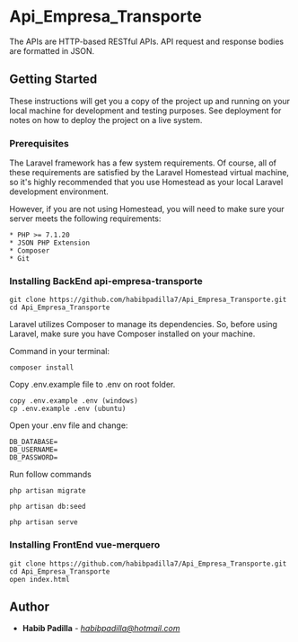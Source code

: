 # Api_Empresa_Transporte 



The APIs are HTTP-based RESTful APIs. API request and response bodies are formatted in JSON.

## Getting Started

These instructions will get you a copy of the project up and running on your local machine for development and testing purposes. See deployment for notes on how to deploy the project on a live system.

### Prerequisites

The Laravel framework has a few system requirements. Of course, all of these requirements are satisfied by the Laravel Homestead virtual machine, so it's highly recommended that you use Homestead as your local Laravel development environment.

However, if you are not using Homestead, you will need to make sure your server meets the following requirements:

```
* PHP >= 7.1.20
* JSON PHP Extension
* Composer
* Git
```

### Installing BackEnd api-empresa-transporte

```
git clone https://github.com/habibpadilla7/Api_Empresa_Transporte.git
cd Api_Empresa_Transporte
```

Laravel utilizes Composer to manage its dependencies. So, before using Laravel, make sure you have Composer installed on your machine.

Command in your terminal:
```
composer install
```

Copy .env.example file to .env on root folder.
```
copy .env.example .env (windows)
cp .env.example .env (ubuntu)
```

Open your .env file and change:
```
DB_DATABASE=
DB_USERNAME=
DB_PASSWORD=
```

Run follow commands
```
php artisan migrate
```
```
php artisan db:seed
```
```
php artisan serve
```

### Installing FrontEnd vue-merquero

```
git clone https://github.com/habibpadilla7/Api_Empresa_Transporte.git
cd Api_Empresa_Transporte
open index.html
```

## Author

* **Habib Padilla** - *habibpadilla@hotmail.com*
